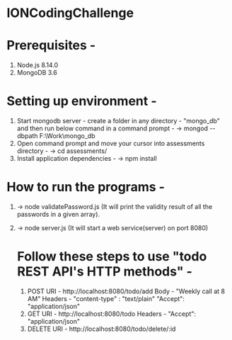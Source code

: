 # IONCodingChallenge

# Prerequisites -
1. Node.js 8.14.0
2. MongoDB 3.6

# Setting up environment -
1. Start mongodb server -
   create a folder in any directory - "mongo_db" and then run below command in a command prompt -
   -> mongod --dbpath F:\Work\mongo_db
2. Open command prompt and move your cursor into assessments directory -
   -> cd assessments/
3. Install application dependencies -
   -> npm install

# How to run the programs -
1. -> node validatePassword.js
    (It will print the validity result of all the passwords in a given array).
2. -> node server.js
    (It will start a web service(server) on port 8080)

    # Follow these steps to use "todo REST API's HTTP methods" -
    1. POST URI - http://localhost:8080/todo/add
       Body - "Weekly call at 8 AM"
       Headers - "content-type" : "text/plain"
                 "Accept": "application/json"
    2. GET URI - http://localhost:8080/todo
       Headers - "Accept": "application/json"
    3. DELETE URI - http://localhost:8080/todo/delete/:id